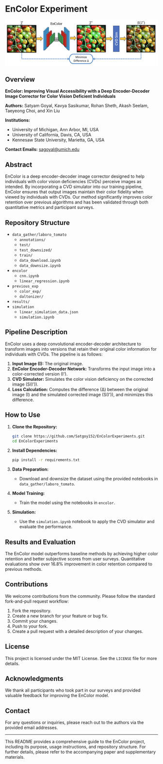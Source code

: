 # EnColor Experiment

![1719816906980](image/README/1719816906980.png)

## Overview

**EnColor: Improving Visual Accessibility with a Deep Encoder-Decoder Image Corrector for Color Vision Deficient Individuals**

**Authors:** Satyam Goyal, Kavya Sasikumar, Rohan Sheth, Akash Seelam, Taeyeong Choi, and Xin Liu

**Institutions:**

- University of Michigan, Ann Arbor, MI, USA
- University of California, Davis, CA, USA
- Kennesaw State University, Marietta, GA, USA

**Contact Emails:** sagoyal@umich.edu

## Abstract

EnColor is a deep encoder-decoder image corrector designed to help individuals with color vision deficiencies (CVDs) perceive images as intended. By incorporating a CVD simulator into our training pipeline, EnColor ensures that output images maintain their color fidelity when viewed by individuals with CVDs. Our method significantly improves color retention over previous algorithms and has been validated through both quantitative metrics and participant surveys.

## Repository Structure

- `data_gather/laboro_tomato`
  - `annotations/`
  - `test/`
  - `test_downsized/`
  - `train/`
  - `data_download.ipynb`
  - `data_downsize.ipynb`
- `encolor`
  - `cnn.ipynb`
  - `linear_regression.ipynb`
- `previous_exp`
  - `color_exp/`
  - `daltonizer/`
- `results/`
- `simulation`
  - `linear_simulation_data.json`
  - `simulation.ipynb`

## Pipeline Description

EnColor uses a deep convolutional encoder-decoder architecture to transform images into versions that retain their original color information for individuals with CVDs. The pipeline is as follows:

1. **Input Image (I):** The original image.
2. **EnColor Encoder-Decoder Network:** Transforms the input image into a color-corrected version (I').
3. **CVD Simulator:** Simulates the color vision deficiency on the corrected image (S(I')).
4. **Loss Calculation:** Computes the difference (∆) between the original image (I) and the simulated corrected image (S(I')), and minimizes this difference.

## How to Use

1. **Clone the Repository:**

   ```bash
   git clone https://github.com/Satgoy152/EnColorExperiments.git
   cd EnColorExperiments
   ```
2. **Install Dependencies:**

   ```bash
   pip install -r requirements.txt
   ```
3. **Data Preparation:**

   - Download and downsize the dataset using the provided notebooks in `data_gather/laboro_tomato`.
4. **Model Training:**

   - Train the model using the notebooks in `encolor`.
5. **Simulation:**

   - Use the `simulation.ipynb` notebook to apply the CVD simulator and evaluate the performance.

## Results and Evaluation

The EnColor model outperforms baseline methods by achieving higher color retention and better subjective scores from user surveys. Quantitative evaluations show over 16.8% improvement in color retention compared to previous methods.

## Contributions

We welcome contributions from the community. Please follow the standard fork-and-pull request workflow:

1. Fork the repository.
2. Create a new branch for your feature or bug fix.
3. Commit your changes.
4. Push to your fork.
5. Create a pull request with a detailed description of your changes.

## License

This project is licensed under the MIT License. See the `LICENSE` file for more details.

## Acknowledgments

We thank all participants who took part in our surveys and provided valuable feedback for improving the EnColor model.

## Contact

For any questions or inquiries, please reach out to the authors via the provided email addresses.

---

This README provides a comprehensive guide to the EnColor project, including its purpose, usage instructions, and repository structure. For further details, please refer to the accompanying paper and supplementary materials.
